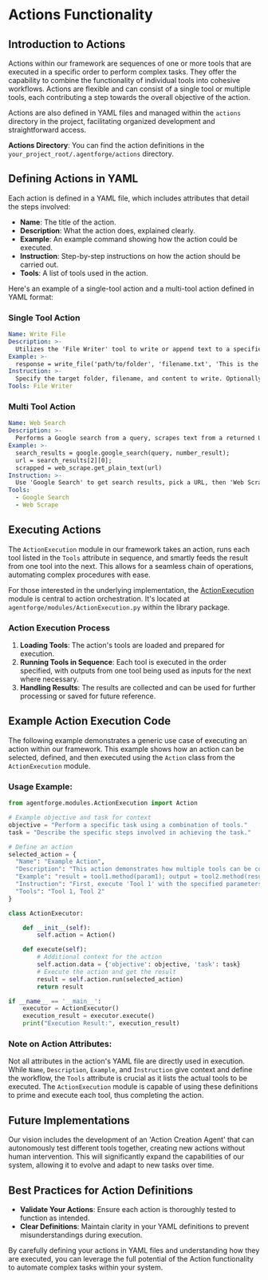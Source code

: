 # Actions Functionality

## Introduction to Actions

Actions within our framework are sequences of one or more tools that are executed in a specific order to perform complex tasks. They offer the capability to combine the functionality of individual tools into cohesive workflows. Actions are flexible and can consist of a single tool or multiple tools, each contributing a step towards the overall objective of the action.

Actions are also defined in YAML files and managed within the `actions` directory in the project, facilitating organized development and straightforward access.

**Actions Directory**: You can find the action definitions in the `your_project_root/.agentforge/actions` directory.

## Defining Actions in YAML

Each action is defined in a YAML file, which includes attributes that detail the steps involved:

- **Name**: The title of the action.
- **Description**: What the action does, explained clearly.
- **Example**: An example command showing how the action could be executed.
- **Instruction**: Step-by-step instructions on how the action should be carried out.
- **Tools**: A list of tools used in the action.

Here's an example of a single-tool action and a multi-tool action defined in YAML format:

### Single Tool Action
```yaml
Name: Write File
Description: >-
  Utilizes the 'File Writer' tool to write or append text to a specified file in a given directory.
Example: >-
  response = write_file('path/to/folder', 'filename.txt', 'This is the content', mode='a')
Instruction: >-
  Specify the target folder, filename, and content to write. Optionally, provide a mode ('a' for append, 'w' for overwrite).
Tools: File Writer
```

### Multi Tool Action
```yaml
Name: Web Search
Description: >-
  Performs a Google search from a query, scrapes text from a returned URL, and breaks the text into chunks.
Example: >-
  search_results = google.google_search(query, number_result);
  url = search_results[2][0];
  scrapped = web_scrape.get_plain_text(url)
Instruction: >-
  Use 'Google Search' to get search results, pick a URL, then 'Web Scrape' to scrape text from the URL.
Tools: 
  - Google Search
  - Web Scrape
```

## Executing Actions

The `ActionExecution` module in our framework takes an action, runs each tool listed in the `Tools` attribute in sequence, and smartly feeds the result from one tool into the next. This allows for a seamless chain of operations, automating complex procedures with ease.

For those interested in the underlying implementation, 
the [ActionExecution](../Modules/ActionExecution.md) module is central to action orchestration.
It's located at `agentforge/modules/ActionExecution.py` within the library package.



### Action Execution Process

1. **Loading Tools**: The action's tools are loaded and prepared for execution.
2. **Running Tools in Sequence**: Each tool is executed in the order specified, with outputs from one tool being used as inputs for the next where necessary.
3. **Handling Results**: The results are collected and can be used for further processing or saved for future reference.

## Example Action Execution Code

The following example demonstrates a generic use case of executing an action within our framework. This example shows how an action can be selected, defined, and then executed using the `Action` class from the `ActionExecution` module.

### Usage Example:

```python
from agentforge.modules.ActionExecution import Action

# Example objective and task for context
objective = "Perform a specific task using a combination of tools."
task = "Describe the specific steps involved in achieving the task."

# Define an action
selected_action = {
  "Name": "Example Action",
  "Description": "This action demonstrates how multiple tools can be combined to perform a complex task.",
  "Example": "result = tool1.method(param1); output = tool2.method(result)",
  "Instruction": "First, execute 'Tool 1' with the specified parameters. Then, use the output from 'Tool 1' as input for 'Tool 2'.",
  "Tools": "Tool 1, Tool 2"
}

class ActionExecutor:

    def __init__(self):
        self.action = Action()

    def execute(self):
        # Additional context for the action
        self.action.data = {'objective': objective, 'task': task}
        # Execute the action and get the result
        result = self.action.run(selected_action)
        return result

if __name__ == '__main__':
    executor = ActionExecutor()
    execution_result = executor.execute()
    print("Execution Result:", execution_result)
```

### Note on Action Attributes:
Not all attributes in the action's YAML file are directly used in execution. While `Name`, `Description`, `Example`, and `Instruction` give context and define the workflow, the `Tools` attribute is crucial as it lists the actual tools to be executed. The `ActionExecution` module is capable of using these definitions to prime and execute each tool, thus completing the action.

## Future Implementations

Our vision includes the development of an 'Action Creation Agent' that can autonomously test different tools together, creating new actions without human intervention. This will significantly expand the capabilities of our system, allowing it to evolve and adapt to new tasks over time.

## Best Practices for Action Definitions

- **Validate Your Actions**: Ensure each action is thoroughly tested to function as intended.
- **Clear Definitions**: Maintain clarity in your YAML definitions to prevent misunderstandings during execution.

By carefully defining your actions in YAML files and understanding how they are executed, you can leverage the full potential of the Action functionality to automate complex tasks within your system.